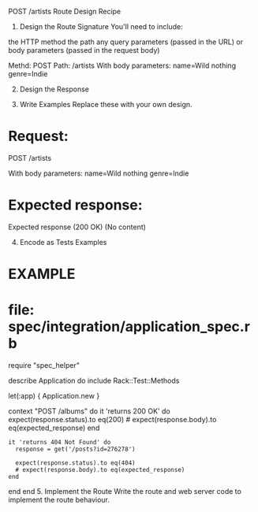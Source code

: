 POST /artists Route Design Recipe

1. Design the Route Signature
You'll need to include:

the HTTP method
the path
any query parameters (passed in the URL)
or body parameters (passed in the request body)

Methd: POST
Path: /artists
With body parameters:
name=Wild nothing
genre=Indie

2. Design the Response


3. Write Examples
Replace these with your own design.

# Request:

POST /artists

With body parameters:
name=Wild nothing
genre=Indie

# Expected response:

Expected response (200 OK)
(No content)

4. Encode as Tests Examples
# EXAMPLE
# file: spec/integration/application_spec.rb

require "spec_helper"

describe Application do
  include Rack::Test::Methods

  let(:app) { Application.new }

  context "POST /albums" do
    it 'returns 200 OK' do
      expect(response.status).to eq(200)
      # expect(response.body).to eq(expected_response)
    end

    it 'returns 404 Not Found' do
      response = get('/posts?id=276278')

      expect(response.status).to eq(404)
      # expect(response.body).to eq(expected_response)
    end
  end
end
5. Implement the Route
Write the route and web server code to implement the route behaviour.